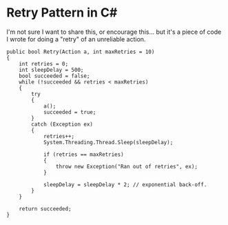# Retry Pattern in C#

I'm not sure I want to share this, or encourage this... but it's a piece of code I wrote for doing a "retry" of an unreliable action.

	public bool Retry(Action a, int maxRetries = 10)
	{
		int retries = 0;
		int sleepDelay = 500;
		bool succeeded = false;
		while (!succeeded && retries < maxRetries)
		{
			try
			{
				a();
				succeeded = true;
			}
			catch (Exception ex)
			{
				retries++;
				System.Threading.Thread.Sleep(sleepDelay);
				
				if (retries == maxRetries)
				{
					throw new Exception("Ran out of retries", ex);
				}

				sleepDelay = sleepDelay * 2; // exponential back-off.
			}
		}

		return succeeded;
	}